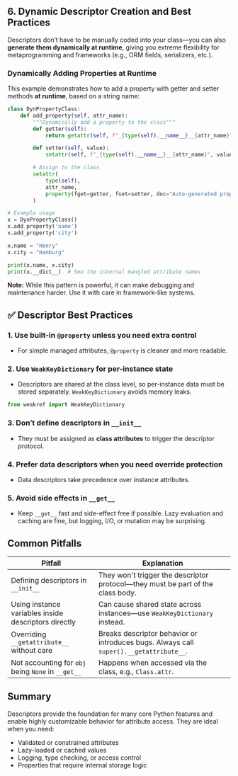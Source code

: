 ## 6. Dynamic Descriptor Creation and Best Practices

Descriptors don’t have to be manually coded into your class—you can also **generate them dynamically at runtime**, giving you extreme flexibility for metaprogramming and frameworks (e.g., ORM fields, serializers, etc.).

### Dynamically Adding Properties at Runtime

This example demonstrates how to add a property with getter and setter methods **at runtime**, based on a string name:

```python
class DynPropertyClass:
    def add_property(self, attr_name):
        """Dynamically add a property to the class"""
        def getter(self):
            return getattr(self, f"_{type(self).__name__}__{attr_name}")

        def setter(self, value):
            setattr(self, f"_{type(self).__name__}__{attr_name}", value)

        # Assign to the class
        setattr(
            type(self),
            attr_name,
            property(fget=getter, fset=setter, doc="Auto-generated property")
        )

# Example usage
x = DynPropertyClass()
x.add_property('name')
x.add_property('city')

x.name = "Henry"
x.city = "Hamburg"

print(x.name, x.city)
print(x.__dict__)  # See the internal mangled attribute names
```

**Note:** While this pattern is powerful, it can make debugging and maintenance harder. Use it with care in framework-like systems.

## ✅ Descriptor Best Practices

### 1. **Use built-in `@property` unless you need extra control**

- For simple managed attributes, `@property` is cleaner and more readable.

### 2. **Use `WeakKeyDictionary` for per-instance state**

- Descriptors are shared at the class level, so per-instance data must be stored separately. `WeakKeyDictionary` avoids memory leaks.

```python
from weakref import WeakKeyDictionary
```

### 3. **Don’t define descriptors in `__init__`**

- They must be assigned as **class attributes** to trigger the descriptor protocol.

### 4. **Prefer data descriptors when you need override protection**

- Data descriptors take precedence over instance attributes.

### 5. **Avoid side effects in `__get__`**

- Keep `__get__` fast and side-effect free if possible. Lazy evaluation and caching are fine, but logging, I/O, or mutation may be surprising.

## Common Pitfalls

| Pitfall                                              | Explanation                                                                            |
| ---------------------------------------------------- | -------------------------------------------------------------------------------------- |
| Defining descriptors in `__init__`                   | They won't trigger the descriptor protocol—they must be part of the class body.        |
| Using instance variables inside descriptors directly | Can cause shared state across instances—use `WeakKeyDictionary` instead.               |
| Overriding `__getattribute__` without care           | Breaks descriptor behavior or introduces bugs. Always call `super().__getattribute__`. |
| Not accounting for `obj` being `None` in `__get__`   | Happens when accessed via the class, e.g., `Class.attr`.                               |

## Summary

Descriptors provide the foundation for many core Python features and enable highly customizable behavior for attribute access. They are ideal when you need:

- Validated or constrained attributes
- Lazy-loaded or cached values
- Logging, type checking, or access control
- Properties that require internal storage logic
